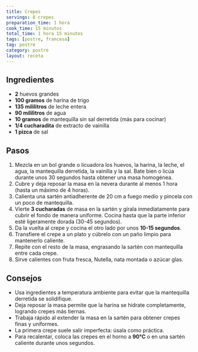 ```yaml
---
title: Crepes
servings: 8 crepes
preparation_time: 1 hora
cook_time: 15 minutos
total_time: 1 hora 15 minutos
tags: [postre, francesa]
tag: postre
category: postre
layout: receta
---
```


## Ingredientes

- **2** huevos grandes
- **100 gramos** de harina de trigo
- **135 mililitros** de leche entera
- **90 mililitros** de agua
- **10 gramos** de mantequilla sin sal derretida (más para cocinar)
- **1/4 cucharadita** de extracto de vainilla
- **1 pizca** de sal

## Pasos

1. Mezcla en un bol grande o licuadora los huevos, la harina, la leche, el agua, la mantequilla derretida, la vainilla y la sal. Bate bien o licúa durante unos 30 segundos hasta obtener una masa homogénea.
2. Cubre y deja reposar la masa en la nevera durante al menos 1 hora (hasta un máximo de 4 horas).
3. Calienta una sartén antiadherente de 20 cm a fuego medio y pincela con un poco de mantequilla.
4. Vierte **3 cucharadas** de masa en la sartén y gírala inmediatamente para cubrir el fondo de manera uniforme. Cocina hasta que la parte inferior esté ligeramente dorada (30-45 segundos).
5. Da la vuelta al crepe y cocina el otro lado por unos **10-15 segundos**.
6. Transfiere el crepe a un plato y cúbrelo con un paño limpio para mantenerlo caliente.
7. Repite con el resto de la masa, engrasando la sartén con mantequilla entre cada crepe.
8. Sirve calientes con fruta fresca, Nutella, nata montada o azúcar glas.

## Consejos

- Usa ingredientes a temperatura ambiente para evitar que la mantequilla derretida se solidifique.
- Deja reposar la masa permite que la harina se hidrate completamente, logrando crepes más tiernas.
- Trabaja rápido al extender la masa en la sartén para obtener crepes finas y uniformes.
- La primera crepe suele salir imperfecta: úsala como práctica.
- Para recalentar, coloca las crepes en el horno a **90°C** o en una sartén caliente durante unos segundos.
